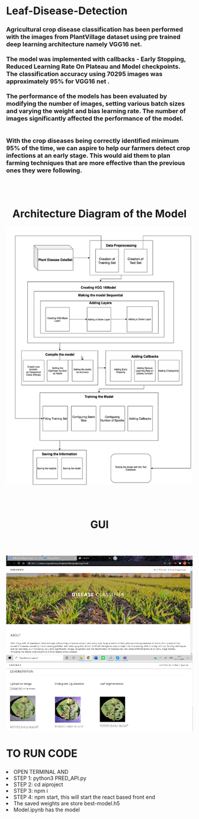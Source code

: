 # Leaf-Disease-Detection
<h3>
Agricultural crop disease classification has been performed with the images from PlantVillage dataset using pre trained deep learning architecture namely VGG16 net.
<br/><br/>
The model was implemented with callbacks - Early Stopping, Reduced Learning Rate On Plateau and Model checkpoints. The classification accuracy using 70295  images was approximately 95% for VGG16 net . 
<br/><br/>
The performance of the models has been evaluated by modifying the number of images, setting various batch sizes and varying the weight and bias learning rate. The number of images significantly affected the performance of the model. 
<br/><br/><br/>
With the crop diseases being correctly identified minimum 95% of the time, we can aspire to help our farmers detect crop infections at an early stage. This would aid them to plan farming techniques that are more effective than the previous ones they were following.
</h3>

<br/><br/>
<h1 align="center">Architecture Diagram of the Model </h1>
<p align="center">
  <img src="/ach diag.png"  title="hover text">
</p>
<br/><br/>
<h1 align="center">GUI </h1>
<br/><br/>
<p align="center">
  <img src="/GUI1.png"  title="hover text">
  <img src="/GUI2.png"  title="hover text">
</p>

<h1> TO RUN CODE </h1>
<p style="font-size:24px">
<dl>
  <li> OPEN TERMINAL AND </li>
  <li>STEP 1: python3 PRED_API.py </li>
  <li>STEP 2: cd aiproject</li>
  <li>STEP 3: npm i</li>
  <li>STEP 4: npm start, this will start the react based front end</li>
  <li>The saved weights are store best-model.h5</li>
  <li>Model.ipynb has the model </li>
</dl>

</p>

